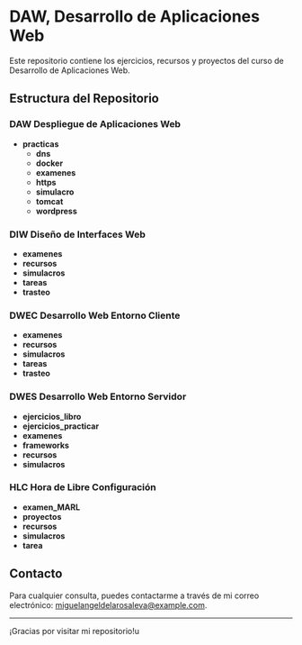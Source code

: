 # DAW, Desarrollo de Aplicaciones Web

Este repositorio contiene los ejercicios, recursos y proyectos del curso de Desarrollo de Aplicaciones Web.

## Estructura del Repositorio

### DAW Despliegue de Aplicaciones Web

- **practicas**
  - **dns**
  - **docker**
  - **examenes**
  - **https**
  - **simulacro**
  - **tomcat**
  - **wordpress**

### DIW Diseño de Interfaces Web

- **examenes**
- **recursos**
- **simulacros**
- **tareas**
- **trasteo**

### DWEC Desarrollo Web Entorno Cliente

- **examenes**
- **recursos**
- **simulacros**
- **tareas**
- **trasteo**

### DWES Desarrollo Web Entorno Servidor

- **ejercicios_libro**
- **ejercicios_practicar**
- **examenes**
- **frameworks**
- **recursos**
- **simulacros**

### HLC Hora de Libre Configuración

- **examen_MARL**
- **proyectos**
- **recursos**
- **simulacros**
- **tarea**

## Contacto

Para cualquier consulta, puedes contactarme a través de mi correo electrónico: [miguelangeldelarosaleva@example.com](mailto:miguelangeldelarosaleva@example.com).

---

¡Gracias por visitar mi repositorio!u
